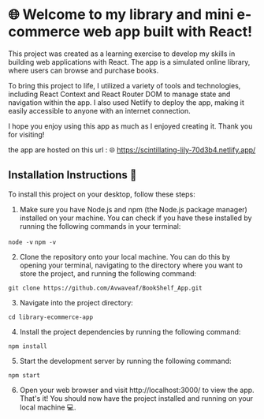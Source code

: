 #  🌐 Welcome to my library and mini e-commerce web app built with React!


This project was created as a learning exercise to develop my skills in building web applications with React. The app is a simulated online library, where users can browse and purchase books.

To bring this project to life, I utilized a variety of tools and technologies, including React Context and React Router DOM to manage state and navigation within the app. I also used Netlify to deploy the app, making it easily accessible to anyone with an internet connection.

I hope you enjoy using this app as much as I enjoyed creating it. Thank you for visiting!

the app are hosted on this url : 🌐 https://scintillating-lily-70d3b4.netlify.app/


## Installation Instructions 💾
To install this project on your desktop, follow these steps:

1. Make sure you have Node.js and npm (the Node.js package manager) installed on your machine. You can check if you have these installed by running the following commands in your terminal:

` node -v `
` npm -v `

2. Clone the repository onto your local machine. You can do this by opening your terminal, navigating to the directory where you want to store the project, and running the following command:

` git clone https://github.com/Avwaveaf/BookShelf_App.git `

3. Navigate into the project directory:

`cd library-ecommerce-app`

4. Install the project dependencies by running the following command:

`npm install`

5. Start the development server by running the following command:

`npm start`

6. Open your web browser and visit http://localhost:3000/ to view the app.
That's it! You should now have the project installed and running on your local machine 💻.

